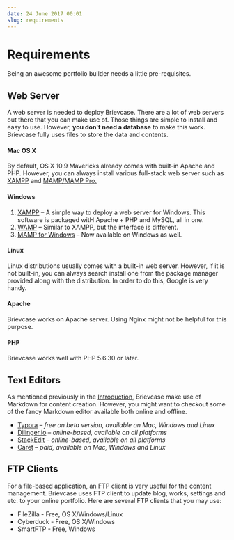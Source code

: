 ```yaml
---
date: 24 June 2017 00:01
slug: requirements
---
```


# Requirements

Being an awesome portfolio builder needs a little pre-requisites.

## Web Server

A web server is needed to deploy Brievcase. There are a lot of web servers out there that you can make use of. Those things are simple to install and easy to use. However, **you don't need a database** to make this work. Brievcase fully uses files to store the data and contents.

#### Mac OS X

By default, OS X 10.9 Mavericks already comes with built-in Apache and PHP. However, you can always install various full-stack web server such as [XAMPP](https://www.apachefriends.org/index.html) and [MAMP/MAMP Pro.](https://www.mamp.info)

#### Windows

1. [XAMPP](https://www.apachefriends.org) – A simple way to deploy a web server for Windows. This software is packaged witH Apache + PHP and MySQL, all in one.
2. [WAMP](http://www.wampserver.com) – Similar to XAMPP, but the interface is different.
3. [MAMP for Windows](https://www.mamp.info) – Now available on Windows as well.

#### Linux

Linux distributions usually comes with a built-in web server. However, if it is not built-in, you can always search install one from the package manager provided along with the distribution. In order to do this, Google is very handy.

#### Apache

Brievcase works on Apache server. Using Nginx might not be helpful for this purpose.

#### PHP

Brievcase works well with PHP 5.6.30 or later.

## Text Editors

As mentioned previously in the [Introduction](./introduction), Brievcase make use of Markdown for content creation. However, you might want to checkout some of the fancy Markdown editor available both online and offline.

- [Typora](https://typora.io) – *free on beta version, available on Mac, Windows and Linux*
- [Dilinger.io](http://dilinger.io) – *online-based, available on all platforms*
- [StackEdit](https://stackedit.io) – *online-based, available on all platforms*
- [Caret](https://caret.io) – *paid, available on Mac, Windows and Linux*

## FTP Clients

For a file-based application, an FTP client is very useful for the content management. Brievcase uses FTP client to update blog, works, settings and etc. to your online portfolio. Here are several FTP clients that you may use:

- FileZilla - Free, OS X/Windows/Linux
- Cyberduck - Free, OS X/Windows
- SmartFTP - Free, Windows